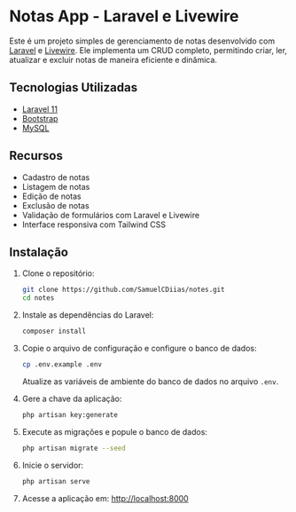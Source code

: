 # Notas App - Laravel e Livewire

Este é um projeto simples de gerenciamento de notas desenvolvido com [Laravel](w) e [Livewire](w). Ele implementa um CRUD completo, permitindo criar, ler, atualizar e excluir notas de maneira eficiente e dinâmica.

## Tecnologias Utilizadas

- [Laravel 11](w)
- [Bootstrap](w)
- [MySQL](w)

## Recursos

- Cadastro de notas
- Listagem de notas
- Edição de notas
- Exclusão de notas
- Validação de formulários com Laravel e Livewire
- Interface responsiva com Tailwind CSS

## Instalação

1. Clone o repositório:
   ```sh
   git clone https://github.com/SamuelCDiias/notes.git
   cd notes
   ```

2. Instale as dependências do Laravel:
   ```sh
   composer install
   ```

3. Copie o arquivo de configuração e configure o banco de dados:
   ```sh
   cp .env.example .env
   ```
   Atualize as variáveis de ambiente do banco de dados no arquivo `.env`.

4. Gere a chave da aplicação:
   ```sh
   php artisan key:generate
   ```

5. Execute as migrações e popule o banco de dados:
   ```sh
   php artisan migrate --seed
   ```

6. Inicie o servidor:
   ```sh
   php artisan serve
   ```

7. Acesse a aplicação em: [http://localhost:8000](http://localhost:8000)

